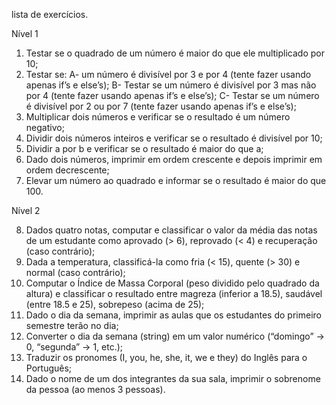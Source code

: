 lista de exercícios.

Nível 1

1. Testar se o quadrado de um número é maior do que ele multiplicado por 10;
2. Testar se: 
    A- um número é divisível por 3 e por 4 (tente fazer usando apenas if’s e else’s); 
    B- Testar se um número é divisível por 3 mas não por 4 (tente fazer usando apenas if’s e else’s);
    C- Testar se um número é divisível por 2 ou por 7 (tente fazer usando apenas if’s e else’s);
3. Multiplicar dois números e verificar se o resultado é um número negativo;
4. Dividir dois números inteiros e verificar se o resultado é divisível por 10;
5. Dividir a por b e verificar se o resultado é maior do que a;
6. Dado dois números, imprimir em ordem crescente e depois imprimir em ordem decrescente;
7. Elevar um número ao quadrado e informar se o resultado é maior do que 100.

Nível 2

8. Dados quatro notas, computar e classificar o valor da média das notas de um  estudante como aprovado (> 6), reprovado (< 4) e recuperação (caso contrário);
9. Dada a temperatura, classificá-la como fria (< 15), quente (> 30) e normal (caso contrário);
10. Computar o Índice de Massa Corporal (peso dividido pelo quadrado da altura) e classificar o resultado entre magreza (inferior a 18.5), saudável (entre 18.5 e 25), sobrepeso (acima de 25);
11. Dado o dia da semana, imprimir as aulas que os estudantes do primeiro semestre terão no dia;
12. Converter o dia da semana (string) em um valor numérico (“domingo” -> 0, “segunda” -> 1, etc.);
13. Traduzir os pronomes (I, you, he, she, it, we e they) do Inglês para o Português;
14. Dado o nome de um dos integrantes da sua sala, imprimir o sobrenome da pessoa (ao menos 3 pessoas).